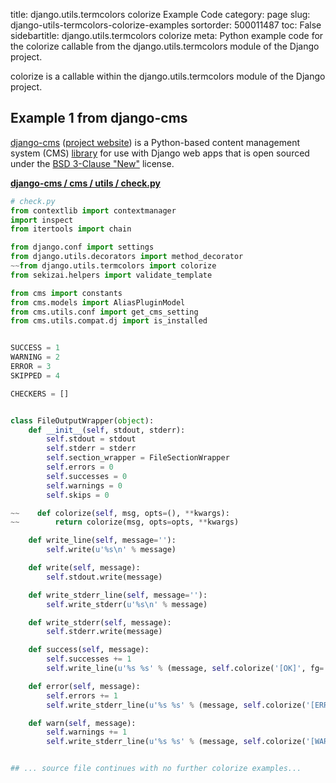 title: django.utils.termcolors colorize Example Code
category: page
slug: django-utils-termcolors-colorize-examples
sortorder: 500011487
toc: False
sidebartitle: django.utils.termcolors colorize
meta: Python example code for the colorize callable from the django.utils.termcolors module of the Django project.


colorize is a callable within the django.utils.termcolors module of the Django project.


## Example 1 from django-cms
[django-cms](https://github.com/divio/django-cms)
([project website](https://www.django-cms.org/en/)) is a Python-based
content management system (CMS) [library](https://pypi.org/project/django-cms/)
for use with Django web apps that is open sourced under the
[BSD 3-Clause "New"](https://github.com/divio/django-cms/blob/develop/LICENSE)
license.

[**django-cms / cms / utils / check.py**](https://github.com/divio/django-cms/blob/develop/cms/utils/check.py)

```python
# check.py
from contextlib import contextmanager
import inspect
from itertools import chain

from django.conf import settings
from django.utils.decorators import method_decorator
~~from django.utils.termcolors import colorize
from sekizai.helpers import validate_template

from cms import constants
from cms.models import AliasPluginModel
from cms.utils.conf import get_cms_setting
from cms.utils.compat.dj import is_installed


SUCCESS = 1
WARNING = 2
ERROR = 3
SKIPPED = 4

CHECKERS = []


class FileOutputWrapper(object):
    def __init__(self, stdout, stderr):
        self.stdout = stdout
        self.stderr = stderr
        self.section_wrapper = FileSectionWrapper
        self.errors = 0
        self.successes = 0
        self.warnings = 0
        self.skips = 0

~~    def colorize(self, msg, opts=(), **kwargs):
~~        return colorize(msg, opts=opts, **kwargs)

    def write_line(self, message=''):
        self.write(u'%s\n' % message)

    def write(self, message):
        self.stdout.write(message)

    def write_stderr_line(self, message=''):
        self.write_stderr(u'%s\n' % message)

    def write_stderr(self, message):
        self.stderr.write(message)

    def success(self, message):
        self.successes += 1
        self.write_line(u'%s %s' % (message, self.colorize('[OK]', fg='green', opts=['bold'])))

    def error(self, message):
        self.errors += 1
        self.write_stderr_line(u'%s %s' % (message, self.colorize('[ERROR]', fg='red', opts=['bold'])))

    def warn(self, message):
        self.warnings += 1
        self.write_stderr_line(u'%s %s' % (message, self.colorize('[WARNING]', fg='yellow', opts=['bold'])))


## ... source file continues with no further colorize examples...

```


